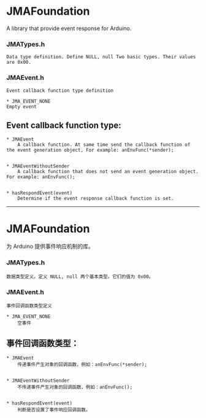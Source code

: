 # JMAFoundation
A library that provide event response for Arduino.

### JMATypes.h
	Data type definition. Define NULL, null Two basic types. Their values are 0x00.

### JMAEvent.h
	Event callback function type definition

	* JMA_EVENT_NONE
	Empty event


## Event callback function type:

	* JMAEvent
		A callback function. At same time send the callback function of the event generation object, For example: anEnvFunc(*sender);


	* JMAEventWithoutSender
		A callback function that does not send an event generation object. For example: anEnvFunc();


	* hasRespondEvent(event)
		Determine if the event response callback function is set.


-----------------------------------------------------------------------

# JMAFoundation

为 Arduino 提供事件响应机制的库。



### JMATypes.h
	数据类型定义。定义 NULL, null 两个基本类型。它们的值为 0x00。

### JMAEvent.h
	事件回调函数类型定义

	* JMA_EVENT_NONE
		空事件


## 事件回调函数类型：

	* JMAEvent
		传递事件产生对象的回调函数，例如：anEnvFunc(*sender);
	

	* JMAEventWithoutSender
		不传递事件产生对象的回调函数，例如：anEnvFunc();


	* hasRespondEvent(event)
		判断是否设置了事件响应回调函数。
	
